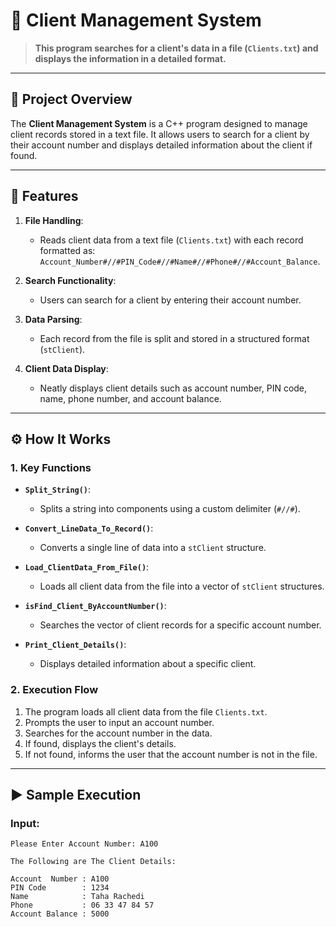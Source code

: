 # 🏦 Client Management System

> **This program searches for a client's data in a file (`Clients.txt`) and displays the information in a detailed format.**

---

## 📘 Project Overview

The **Client Management System** is a C++ program designed to manage client records stored in a text file. It allows users to search for a client by their account number and displays detailed information about the client if found.

---

## 🌟 Features

1. **File Handling**:
   - Reads client data from a text file (`Clients.txt`) with each record formatted as:  
     `Account_Number#//#PIN_Code#//#Name#//#Phone#//#Account_Balance`.

2. **Search Functionality**:
   - Users can search for a client by entering their account number.

3. **Data Parsing**:
   - Each record from the file is split and stored in a structured format (`stClient`).

4. **Client Data Display**:
   - Neatly displays client details such as account number, PIN code, name, phone number, and account balance.

---

## ⚙️ How It Works

### 1. Key Functions
- **`Split_String()`**:
  - Splits a string into components using a custom delimiter (`#//#`).

- **`Convert_LineData_To_Record()`**:
  - Converts a single line of data into a `stClient` structure.

- **`Load_ClientData_From_File()`**:
  - Loads all client data from the file into a vector of `stClient` structures.

- **`isFind_Client_ByAccountNumber()`**:
  - Searches the vector of client records for a specific account number.

- **`Print_Client_Details()`**:
  - Displays detailed information about a specific client.

### 2. Execution Flow
1. The program loads all client data from the file `Clients.txt`.
2. Prompts the user to input an account number.
3. Searches for the account number in the data.
4. If found, displays the client's details.
5. If not found, informs the user that the account number is not in the file.

---

## ▶️ Sample Execution

### Input:
```plaintext
Please Enter Account Number: A100

The Following are The Client Details:

Account  Number : A100
PIN Code        : 1234
Name            : Taha Rachedi
Phone           : 06 33 47 84 57
Account Balance : 5000




